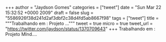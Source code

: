
+++
author = "Jaydson Gomes"
categories = ["tweet"]
date = "Sun Mar 22 15:32:52 +0000 2009"
draft = false
slug = "5586926f38d241d2af3dbf2c38d4fd5ab8667f98"
tags = ["tweet"]
title = """Trabalhando em : Projeto ..."""
tweet = true
micro = true
tweet_url = "https://twitter.com/jaydson/status/1370709643"
+++
Trabalhando em : Projeto MInd....
